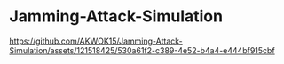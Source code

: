 # Jamming-Attack-Simulation



https://github.com/AKWOK15/Jamming-Attack-Simulation/assets/121518425/530a61f2-c389-4e52-b4a4-e444bf915cbf

